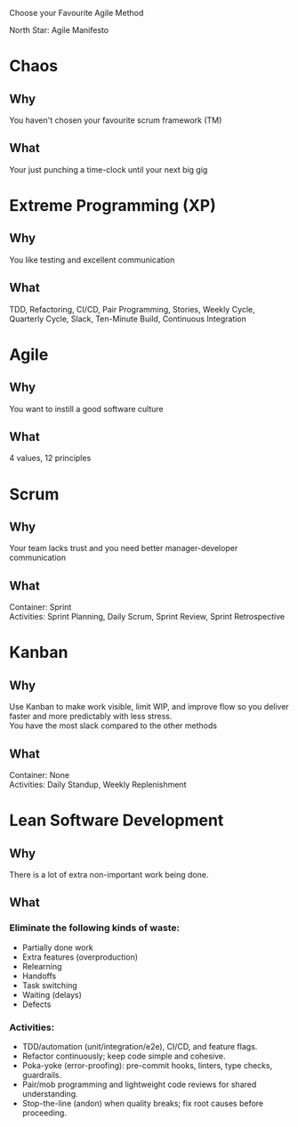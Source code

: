 ﻿Choose your Favourite Agile Method

North Star: Agile Manifesto 
# Chaos
## Why
You haven't chosen your favourite scrum framework (TM)
## What
Your just punching a time-clock until your next big gig

# Extreme Programming (XP)
## Why
You like testing and excellent communication
## What
TDD, Refactoring, CI/CD, Pair Programming, Stories, Weekly Cycle, Quarterly Cycle, Slack, Ten-Minute Build, Continuous Integration

# Agile
## Why
You want to instill a good software culture  
## What
4 values, 12 principles

# Scrum
## Why
Your team lacks trust and you need better manager-developer communication
## What
Container: Sprint  
Activities: Sprint Planning, Daily Scrum, Sprint Review, Sprint Retrospective

# Kanban
## Why
Use Kanban to make work visible, limit WIP, and improve flow so you deliver faster and more predictably with less stress.  
You have the most slack compared to the other methods
## What
Container: None  
Activities: Daily Standup, Weekly Replenishment

# Lean Software Development
## Why
There is a lot of extra non-important work being done.
## What
### Eliminate the following kinds of waste:  
* Partially done work   
* Extra features (overproduction)  
* Relearning  
* Handoffs  
* Task switching  
* Waiting (delays)  
* Defects
### Activities:  
* TDD/automation (unit/integration/e2e), CI/CD, and feature flags.  
* Refactor continuously; keep code simple and cohesive.  
* Poka-yoke (error-proofing): pre-commit hooks, linters, type checks, guardrails.  
* Pair/mob programming and lightweight code reviews for shared understanding.  
* Stop-the-line (andon) when quality breaks; fix root causes before proceeding.  
